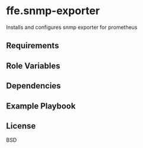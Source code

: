 ffe.snmp-exporter
=========

Installs and configures snmp exporter for prometheus

Requirements
------------

Role Variables
--------------

Dependencies
------------

Example Playbook
----------------

License
-------

BSD
